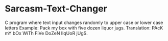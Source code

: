 # Sarcasm-Text-Changer
 C program where text input changes randomly to upper case or lower case letters
Example: 
Pack my box with five dozen liquor jugs.
Translation:
PAcK mY bOx WiTh FiVe DoZeN lIqUoR jUgS.

